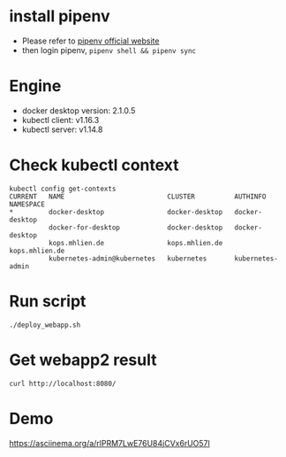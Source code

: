 # install pipenv
* Please refer to [pipenv official website](https://pipenv.kennethreitz.org/en/latest/)
* then login pipenv, `pipenv shell && pipenv sync`

# Engine
* docker desktop version: 2.1.0.5
* kubectl client: v1.16.3
* kubectl server: v1.14.8
# Check kubectl context
```
kubectl config get-contexts
CURRENT   NAME                          CLUSTER          AUTHINFO           NAMESPACE
*         docker-desktop                docker-desktop   docker-desktop
          docker-for-desktop            docker-desktop   docker-desktop
          kops.mhlien.de                kops.mhlien.de   kops.mhlien.de
          kubernetes-admin@kubernetes   kubernetes       kubernetes-admin
```
# Run script
```
./deploy_webapp.sh
```

# Get webapp2 result
```
curl http://localhost:8080/
```

# Demo
https://asciinema.org/a/rlPRM7LwE76U84jCVx6rUO57l